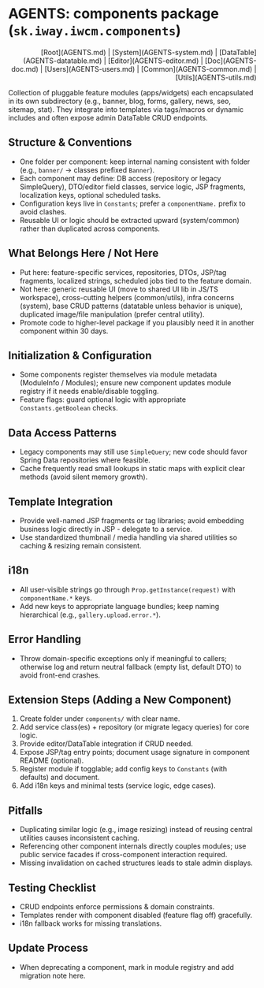 # AGENTS: components package (`sk.iway.iwcm.components`)

<!-- Navigation (edit in AGENTS-NAV.md) -->
<div align="right">[Root](AGENTS.md) | [System](AGENTS-system.md) | [DataTable](AGENTS-datatable.md) | [Editor](AGENTS-editor.md) | [Doc](AGENTS-doc.md) | [Users](AGENTS-users.md) | [Common](AGENTS-common.md) | [Utils](AGENTS-utils.md)</div>

Collection of pluggable feature modules (apps/widgets) each encapsulated in its own subdirectory (e.g., banner, blog, forms, gallery, news, seo, sitemap, stat). They integrate into templates via tags/macros or dynamic includes and often expose admin DataTable CRUD endpoints.

## Structure & Conventions

- One folder per component: keep internal naming consistent with folder (e.g., `banner/` -> classes prefixed `Banner`).
- Each component may define: DB access (repository or legacy SimpleQuery), DTO/editor field classes, service logic, JSP fragments, localization keys, optional scheduled tasks.
- Configuration keys live in `Constants`; prefer a `componentName.` prefix to avoid clashes.
- Reusable UI or logic should be extracted upward (system/common) rather than duplicated across components.

## What Belongs Here / Not Here

- Put here: feature-specific services, repositories, DTOs, JSP/tag fragments, localized strings, scheduled jobs tied to the feature domain.
- Not here: generic reusable UI (move to shared UI lib in JS/TS workspace), cross-cutting helpers (common/utils), infra concerns (system), base CRUD patterns (datatable unless behavior is unique), duplicated image/file manipulation (prefer central utility).
- Promote code to higher-level package if you plausibly need it in another component within 30 days.

## Initialization & Configuration

- Some components register themselves via module metadata (ModuleInfo / Modules); ensure new component updates module registry if it needs enable/disable toggling.
- Feature flags: guard optional logic with appropriate `Constants.getBoolean` checks.

## Data Access Patterns

- Legacy components may still use `SimpleQuery`; new code should favor Spring Data repositories where feasible.
- Cache frequently read small lookups in static maps with explicit clear methods (avoid silent memory growth).

## Template Integration

- Provide well-named JSP fragments or tag libraries; avoid embedding business logic directly in JSP - delegate to a service.
- Use standardized thumbnail / media handling via shared utilities so caching & resizing remain consistent.

## i18n

- All user-visible strings go through `Prop.getInstance(request)` with `componentName.*` keys.
- Add new keys to appropriate language bundles; keep naming hierarchical (e.g., `gallery.upload.error.*`).

## Error Handling

- Throw domain-specific exceptions only if meaningful to callers; otherwise log and return neutral fallback (empty list, default DTO) to avoid front-end crashes.

## Extension Steps (Adding a New Component)

1. Create folder under `components/` with clear name.
2. Add service class(es) + repository (or migrate legacy queries) for core logic.
3. Provide editor/DataTable integration if CRUD needed.
4. Expose JSP/tag entry points; document usage signature in component README (optional).
5. Register module if togglable; add config keys to `Constants` (with defaults) and document.
6. Add i18n keys and minimal tests (service logic, edge cases).

## Pitfalls

- Duplicating similar logic (e.g., image resizing) instead of reusing central utilities causes inconsistent caching.
- Referencing other component internals directly couples modules; use public service facades if cross-component interaction required.
- Missing invalidation on cached structures leads to stale admin displays.

## Testing Checklist

- CRUD endpoints enforce permissions & domain constraints.
- Templates render with component disabled (feature flag off) gracefully.
- i18n fallback works for missing translations.

## Update Process

- When deprecating a component, mark in module registry and add migration note here.
